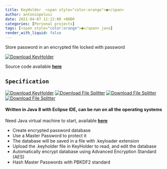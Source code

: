 ```yaml
---
title: KeyHolder  <span style="color:orange">●</span>
author: antoniopelusi
date: 2021-04-07 11:12:00 +0800
categories: [Personal projects]
tags: [<span style="color:orange">●</span> java]
render_with_liquid: false
---
```


 Store password in an encrypted file locked with password
 
[![Download KeyHolder](https://a.fsdn.com/con/app/sf-download-button)](https://sourceforge.net/projects/keyholder/files/latest/download)

Source code available [**here**](https://github.com/antoniopelusi/KeyHolder)

## `Specification`
[![Download KeyHolder](https://img.shields.io/sourceforge/dt/keyholder.svg)](https://sourceforge.net/projects/keyholder/files/latest/download) [![Download File Splitter](https://img.shields.io/badge/Version-1.2-yellow)](https://sourceforge.net/projects/tool-file-splitter/files/latest/download) [![Download File Splitter](https://img.shields.io/badge/Language-Java_8-orange)](https://sourceforge.net/projects/tool-file-splitter/files/latest/download) [![Download File Splitter](https://img.shields.io/badge/Open_Source-GPL--3.0-informational)](https://sourceforge.net/projects/tool-file-splitter/files/latest/download)

#### Written in Java 8 with Eclipse IDE, can be run on all the operating systems
Need Java virtual machine to start, available [**here**](https://www.java.com/en/download/)

- Create encrypted password database
- Use a Master Password to protect it
- The database will be saved in a file with .keyloader extension
- Upload the .keyholder file in KeyHolder to read, and edit the database
- Automatically encrypt database using Advanced Encryption Standard (AES)
- Hash Master Passwords with PBKDF2 standard
